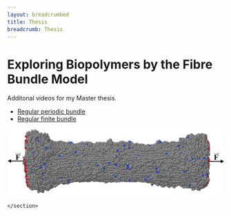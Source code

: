 ```yaml
---
layout: breadcrumbed
title: Thesis
breadcrumb: Thesis
---
```

<div class="container">
    <h1>Exploring Biopolymers by the Fibre Bundle Model</h1>
    <p>Additonal videos for my Master thesis.</p>
    <ul>
        <li><a href="/msc-thesis/regular-periodic-bundle/" >Regular periodic bundle</a></li>
        <li><a href="/msc-thesis/regular-finite-bundle/" >Regular finite bundle</a></li>
    </ul>
    <section>
        <img class="border show-on-load" src="/public/img-raw/front.jpg" alt="Animation 2">

    </section>
</div>

